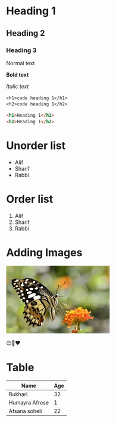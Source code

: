 # Heading 1

## Heading 2

### Heading 3

Normal text

**Bold text**

_Italic text_

```
<h1>code heading 1</h1>
<h2>code heading 1</h2>
```

```html
<h1>Heading 1</h1>
<h2>Heading 1</h2>
```

# Unorder list

- Alif
- Sharif
- Rabbi

# Order list

1. Alif
2. Sharif
3. Rabbi

# Adding Images

![Butterfly](images/butterfly.jpg)

😊🤣❤️

# Table

| Name           | Age |
| -------------- | --- |
| Bukhari        | 32  |
| Humayra Afrose | 1   |
| Afsana soheli  | 22  |
